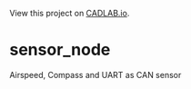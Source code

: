 View this project on [CADLAB.io](https://cadlab.io/project/28262). 

# sensor_node
Airspeed, Compass and UART as CAN sensor
